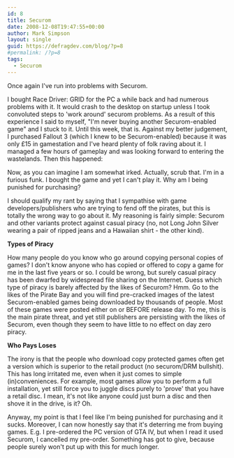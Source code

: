 ```yaml
---
id: 8
title: Securom
date: 2008-12-08T19:47:55+00:00
author: Mark Simpson
layout: single
guid: https://defragdev.com/blog/?p=8
#permalink: /?p=8
tags:
  - Securom
---
```

Once again I've run into problems with Securom.

I bought Race Driver: GRID for the PC a while back and had numerous problems with it. It would crash to the desktop on startup unless I took convoluted steps to 'work around' securom problems. As a result of this experience I said to myself, "I'm never buying another Securom-enabled game" and I stuck to it. Until this week, that is. Against my better judgement, I purchased Fallout 3 (which I knew to be Securom-enabled) because it was only £15 in gamestation and I've heard plenty of folk raving about it. I managed a few hours of gameplay and was looking forward to entering the wastelands. Then this happened:

Now, as you can imagine I am somewhat irked. Actually, scrub that. I'm in a furious funk. I bought the game and yet I can't play it. Why am I being punished for purchasing?

I should qualify my rant by saying that I sympathise with game developers/publishers who are trying to fend off the pirates, but this is totally the wrong way to go about it. My reasoning is fairly simple: Securom and other variants protect against casual piracy (no, not Long John Silver wearing a pair of ripped jeans and a Hawaiian shirt - the other kind).

**Types of Piracy**

How many people do you know who go around copying personal copies of games? I don't know anyone who has copied or offered to copy a game for me in the last five years or so. I could be wrong, but surely casual piracy has been dwarfed by widespread file sharing on the Internet. Guess which type of piracy is barely affected by the likes of Securom? Hmm. Go to the likes of the Pirate Bay and you will find pre-cracked images of the latest Securom-enabled games being downloaded by thousands of people. Most of these games were posted either on or BEFORE release day. To me, this is the main pirate threat, and yet still publishers are persisting with the likes of Securom, even though they seem to have little to no effect on day zero piracy.

**Who Pays Loses**

The irony is that the people who download copy protected games often get a version which is superior to the retail product (no securom/DRM bullshit). This has long irritated me, even when it just comes to simple (in)conveniences. For example, most games allow you to perform a full installation, yet still force you to juggle discs purely to 'prove' that you have a retail disc. I mean, it's not like anyone could just burn a disc and then shove it in the drive, is it? Oh.

Anyway, my point is that I feel like I'm being punished for purchasing and it sucks. Moreover, I can now honestly say that it's deterring me from buying games. E.g. I pre-ordered the PC version of GTA IV, but when I read it used Securom, I cancelled my pre-order. Something has got to give, because people surely won't put up with this for much longer.